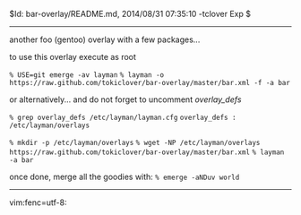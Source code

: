 $Id: bar-overlay/README.md, 2014/08/31 07:35:10 -tclover Exp $

---

another foo (gentoo) overlay with a few packages...

to use this overlay execute as root

`% USE=git emerge -av layman`
`% layman -o https://raw.github.com/tokiclover/bar-overlay/master/bar.xml -f -a bar`

or alternatively... and do not forget to uncomment *overlay_defs*

`% grep overlay_defs /etc/layman/layman.cfg`
`overlay_defs : /etc/layman/overlays`

`% mkdir -p /etc/layman/overlays`
`% wget -NP /etc/layman/overlays https://raw.github.com/tokiclover/bar-overlay/master/bar.xml`
`% layman -a bar`

once done, merge all the goodies with: `% emerge -aNDuv world`

---

vim:fenc=utf-8:
